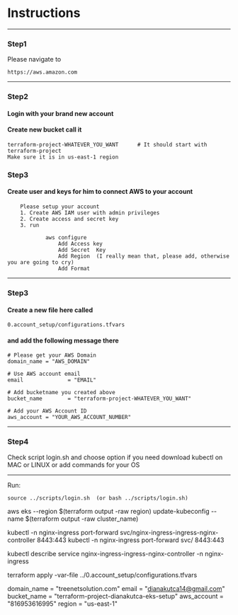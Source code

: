 # Instructions

----
### Step1
Please navigate to 
```
https://aws.amazon.com
```
----
### Step2
#### Login with your brand new account
#### Create new bucket call it 
```
terraform-project-WHATEVER_YOU_WANT      # It should start with terraform-project
Make sure it is in us-east-1 region
```
### Step3
#### Create user and keys for him to connect AWS to your account 

        Please setup your account
        1. Create AWS IAM user with admin privileges
        2. Create access and secret key 
        3. run 
            
                aws configure    
                    Add Access key
                    Add Secret  Key
                    Add Region  (I really mean that, please add, otherwise you are going to cry)
                    Add Format

----
### Step3
#### Create a new file here called 
```
0.account_setup/configurations.tfvars
```
#### and add the following message there 
```
# Please get your AWS Domain
domain_name = "AWS_DOMAIN"

# Use AWS account email
email              = "EMAIL"

# Add bucketname you created above
bucket_name        = "terraform-project-WHATEVER_YOU_WANT"

# Add your AWS Account ID
aws_account = "YOUR_AWS_ACCOUNT_NUMBER"
```
----
### Step4
Check script login.sh and choose option if you need download kubectl on MAC or LINUX or add commands for your OS

---

Run:
```
source ../scripts/login.sh  (or bash ../scripts/login.sh)

```


aws eks --region $(terraform output -raw region) update-kubeconfig --name $(terraform output -raw cluster_name)


kubectl -n nginx-ingress port-forward svc/nginx-ingress-ingress-nginx-controller 8443:443
kubectl -n nginx-ingress port-forward svc/<nginx-service-name> 8443:443

kubectl describe service nginx-ingress-ingress-nginx-controller -n nginx-ingress

terraform apply -var-file ../0.account_setup/configurations.tfvars


domain_name = "treenetsolution.com"
email       = "dianakutca14@gmail.com"
bucket_name = "terraform-project-dianakutca-eks-setup"
aws_account = "816953616995"
region = "us-east-1"